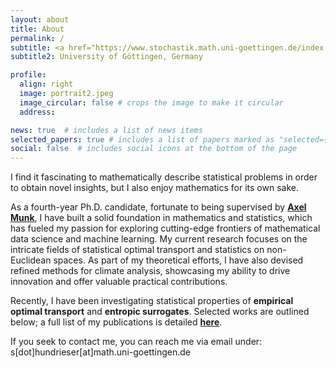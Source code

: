 ```yaml
---
layout: about
title: About
permalink: /
subtitle: <a href="https://www.stochastik.math.uni-goettingen.de/index.php?id=home&url=http%3A%2F%2Fnewmax.click&language=en"><b>Institute for Mathematical Stochastics</b></a>
subtitle2: University of Göttingen, Germany

profile:
  align: right
  image: portrait2.jpeg
  image_circular: false # crops the image to make it circular
  address: 

news: true  # includes a list of news items
selected_papers: true # includes a list of papers marked as "selected={true}"
social: false  # includes social icons at the bottom of the page
---
```



I find it fascinating to mathematically describe statistical problems in order to obtain novel insights, but I also enjoy mathematics for its own sake. 

As a fourth-year Ph.D. candidate, fortunate to being supervised by  <a href="http://www.stochastik.math.uni-goettingen.de/index.php?id=14&username=munk"><b>Axel Munk</b></a>, I have built a solid foundation in mathematics and statistics, which has fueled my passion for exploring cutting-edge frontiers of mathematical data science and machine learning. 
My current research focuses on the intricate fields of statistical optimal transport and statistics on non-Euclidean spaces. 
As part of my theoretical efforts, I have also devised refined methods for climate analysis, showcasing my ability to drive innovation and offer valuable practical contributions. 

<!-- Currently, I am in my third-year of my Ph.D. studies  where I am supervised by <a href="http://www.stochastik.math.uni-goettingen.de/index.php?id=14&username=munk"><b>Axel Munk</b></a>. My research interests lie at the intersection of mathematical theory and statistical inference.  -->

Recently, I have been investigating statistical properties of **empirical optimal transport** and **entropic surrogates**. Selected works are outlined below; a full list of my publications is detailed <a href="https://hundrieser.github.io/publications/"><b>here</b></a>. 

If you seek to contact me, you can reach me via email under: <br>
s[dot]hundrieser[at]math.uni-goettingen.de

<!-- ### What is still missing
- List of talks
- CV should be added eventually -->